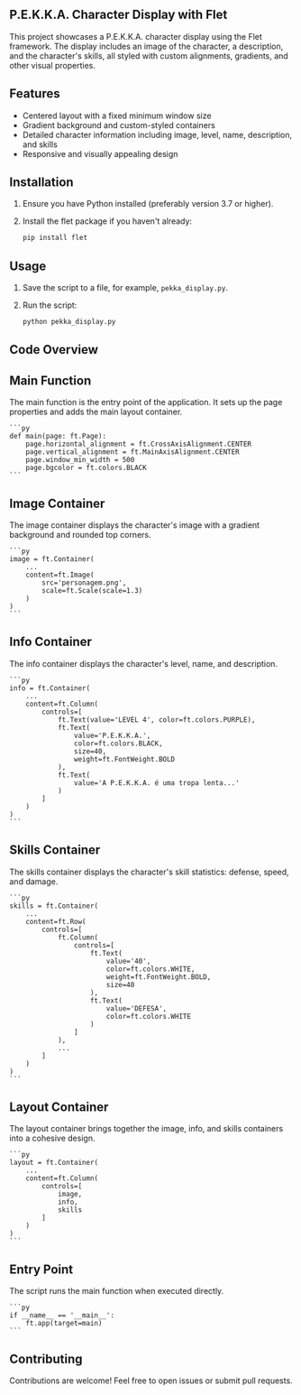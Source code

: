 ## P.E.K.K.A. Character Display with Flet

This project showcases a P.E.K.K.A. character display using the Flet framework. The display includes an image of the character, a description, and the character's skills, all styled with custom alignments, gradients, and other visual properties.

## Features

- Centered layout with a fixed minimum window size
- Gradient background and custom-styled containers
- Detailed character information including image, level, name, description, and skills
- Responsive and visually appealing design

## Installation
1. Ensure you have Python installed (preferably version 3.7 or higher).
2. Install the flet package if you haven't already:

    ```bash
    pip install flet
    ```

## Usage

1. Save the script to a file, for example, `pekka_display.py`.
2. Run the script:

    ```bash
    python pekka_display.py
    ```

## Code Overview

## Main Function

The main function is the entry point of the application. It sets up the page properties and adds the main layout container.

    ```py
    def main(page: ft.Page):
        page.horizontal_alignment = ft.CrossAxisAlignment.CENTER
        page.vertical_alignment = ft.MainAxisAlignment.CENTER
        page.window_min_width = 500
        page.bgcolor = ft.colors.BLACK
    ```

## Image Container

The image container displays the character's image with a gradient background and rounded top corners.

    ```py
    image = ft.Container(
        ...
        content=ft.Image(
            src='personagem.png',
            scale=ft.Scale(scale=1.3)           
        )
    )
    ```

## Info Container

The info container displays the character's level, name, and description.

    ```py
    info = ft.Container(
        ...
        content=ft.Column(
            controls=[
                ft.Text(value='LEVEL 4', color=ft.colors.PURPLE),
                ft.Text(
                    value='P.E.K.K.A.', 
                    color=ft.colors.BLACK,
                    size=40,
                    weight=ft.FontWeight.BOLD
                ),
                ft.Text(
                    value='A P.E.K.K.A. é uma tropa lenta...'
                )
            ]
        )
    )
    ```

## Skills Container

The skills container displays the character's skill statistics: defense, speed, and damage.

    ```py
    skills = ft.Container(
        ...
        content=ft.Row(
            controls=[
                ft.Column(
                    controls=[
                        ft.Text(
                            value='40',
                            color=ft.colors.WHITE,
                            weight=ft.FontWeight.BOLD,
                            size=40
                        ),
                        ft.Text(
                            value='DEFESA',
                            color=ft.colors.WHITE
                        )
                    ]
                ),
                ...
            ]
        )
    )
    ```

## Layout Container

The layout container brings together the image, info, and skills containers into a cohesive design.

    ```py
    layout = ft.Container(
        ...
        content=ft.Column(
            controls=[
                image,
                info,
                skills
            ]
        )
    )
    ```

## Entry Point

The script runs the main function when executed directly.

    ```py
    if __name__ == '__main__':
        ft.app(target=main)
    ```

## Contributing

Contributions are welcome! Feel free to open issues or submit pull requests.